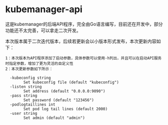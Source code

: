 # kubemanager-api
这是kubemanager的后端API程序，完全由Go语言编写，目前还在开发中，部分功能还不太完善，可以拿走二次开发。

本次版本属于二次迭代版本，后续若更新会以小版本形式发布，本次更新内容如下：
```shell
1：本次版本为API程序添加了启动参数，具体参数可以使用-h列出，并且可以在启动API服务时指定参数，增加了更为灵活的自定义性
2：本次更新参数如下所示：
```

```shell
  -kubeconfig string                              
        Set kubeconfig file (default "kubeconfig")
  -listen string                                  
        Set address (default "0.0.0.0:9090")      
  -pass string                                    
        Set password (default "123456")           
  -podlogtaillines int                            
        Set pod log tail lines (default 2000)     
  -user string                                    
        Set admin (default "admin")
```
